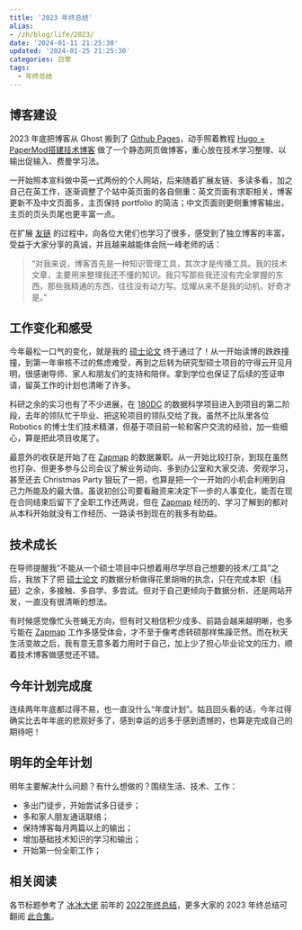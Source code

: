 ```yaml
---
title: '2023 年终总结'
alias:
- /zh/blog/life/2023/
date: '2024-01-11 21:25:30'
updated: '2024-01-25 21:25:30'
categories: 日常
tags:
  - 年终总结
---
```


## 博客建设

2023 年底把博客从 Ghost 搬到了 [Github Pages](https://pages.cloudflare.com/)，动手照着教程 [Hugo + PaperMod搭建技术博客](https://kyxie.github.io/zh/blog/tech/papermod/) 做了一个静态网页做博客，重心放在技术学习整理、以输出促输入、费曼学习法。

一开始照本宣科做中英一式两份的个人网站，后来随着扩展友链、多读多看，加之自己在英工作，逐渐调整了个站中英页面的各自侧重：英文页面有求职相关，博客更新不及中文页面多，主页保持 portfolio 的简洁；中文页面则更侧重博客输出，主页的页头页尾也更丰富一点。

在扩展 [友链](https://www.yunyitang.me/zh/links/) 的过程中，向各位大佬们也学习了很多，感受到了独立博客的丰富，受益于大家分享的真诚，并且越来越能体会阮一峰老师的话：

> “对我来说，博客首先是一种知识管理工具，其次才是传播工具。我的技术文章，主要用来整理我还不懂的知识。我只写那些我还没有完全掌握的东西，那些我精通的东西，往往没有动力写。炫耀从来不是我的动机，好奇才是。”

<!-- more -->

## 工作变化和感受

今年最松一口气的变化，就是我的 [硕士论文](https://research-information.bris.ac.uk/en/persons/yunyi-tang-2/studentTheses/) 终于通过了！从一开始读博的跌跌撞撞，到第一年审核不过的焦虑难受，再到之后转为研究型硕士项目的守得云开见月明，很感谢导师、家人和朋友们的支持和陪伴。拿到学位也保证了后续的签证申请，留英工作的计划也清晰了许多。

科研之余的实习也有了不少进展，在 [180DC](https://www.180dc.org/branches/Bristol) 的数据科学项目进入到项目的第二阶段，去年的领队忙于毕业、把这轮项目的领队交给了我。虽然不比队里各位 Robotics 的博士生们技术精湛，但基于项目前一轮和客户交流的经验，加一些细心，算是把此项目收尾了。

最意外的收获是开始了在 [Zapmap](https://www.zap-map.com/) 的数据兼职。从一开始比较打杂，到现在虽然也打杂、但更多参与公司会议了解业务动向、多到办公室和大家交流、旁观学习，甚至还去 Christmas Party 狠玩了一把，也算是把一个一开始的小机会利用到自己力所能及的最大值。虽说初创公司要看融资来决定下一步的人事变化，能否在现在合同结束后留下了全职工作还两说，但在 [Zapmap](https://www.zap-map.com/) 经历的、学习了解到的都对从本科开始就没有工作经历、一路读书到现在的我多有助益。

## 技术成长

在导师提醒我“不能从一个硕士项目中只想着用尽学尽自己想要的技术/工具”之后，我放下了把 [硕士论文](https://research-information.bris.ac.uk/en/persons/yunyi-tang-2/studentTheses/) 的数据分析做得花里胡哨的执念，只在完成本职（[科研](https://research-information.bris.ac.uk/en/persons/yunyi-tang-2/publications/)）之余，多接触、多自学、多尝试。但对于自己更倾向于数据分析、还是网站开发，一直没有很清晰的想法。

有时候感觉像忙头苍蝇无方向，但有时又相信积少成多、前路会越来越明晰，也多亏能在 [Zapmap](https://www.zap-map.com/) 工作多感受体会，才不至于像考虑转硕那样焦躁茫然。而在秋天生活变故之后，我有意无意多着力用时于自己，加上少了担心毕业论文的压力，顺着技术博客做感觉还不错。

## 今年计划完成度

连续两年年底都过得不易，也一直没什么“年度计划”。姑且回头看的话，今年过得确实比去年年底的悲观好多了，感到幸运的远多于感到遗憾的，也算是完成自己的期待吧！

## 明年的全年计划

明年主要解决什么问题？有什么想做的？围绕生活、技术、工作：

- 多出门徒步，开始尝试多日徒步；
- 多和家人朋友通话联络；
- 保持博客每月两篇以上的输出；
- 增加基础技术知识的学习和输出；
- 开始第一份全职工作；

## 相关阅读

各节标题参考了 [冰冰大佬](https://imcbc.cn/) 前年的 [2022年终总结](https://imcbc.cn/202212/2022-summary/)，更多大家的 2023 年终总结可翻阅 [此合集](https://github.com/saveweb/review-2023)。

